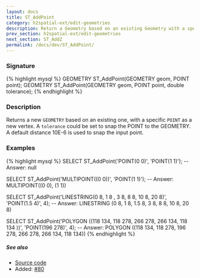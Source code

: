 ```yaml
---
layout: docs
title: ST_AddPoint
category: h2spatial-ext/edit-geometries
description: Return a Geometry based on an existing Geometry with a specific <code>POINT</code> as a new vertex.
prev_section: h2spatial-ext/edit-geometries
next_section: ST_AddZ
permalink: /docs/dev/ST_AddPoint/
---
```


### Signature

{% highlight mysql %}
GEOMETRY ST_AddPoint(GEOMETRY geom, POINT point);
GEOMETRY ST_AddPoint(GEOMETRY geom, POINT point, double tolerance);
{% endhighlight %}

### Description
Returns a new `GEOMETRY` based on an existing one, with a specific `POINT` as a new vertex.
A `tolerance` could be set to snap the POINT to the GEOMETRY. A default distance 10E-6 is used to snap the input point.

### Examples

{% highlight mysql %}
SELECT ST_AddPoint('POINT(0 0)', 'POINT(1 1)');
-- Answer: null

SELECT ST_AddPoint('MULTIPOINT((0 0))', 'POINT(1 1)');
-- Answer: MULTIPOINT((0 0), (1 1))

SELECT ST_AddPoint('LINESTRING(0 8, 1 8 , 3 8,  8  8, 10 8, 20 8)', 'POINT(1.5 4)', 4);
-- Answer: LINESTRING (0 8, 1 8, 1.5 8, 3 8, 8 8, 10 8, 20 8)

SELECT ST_AddPoint('POLYGON ((118 134, 118 278, 266 278, 266 134, 118 134 ))', 'POINT(196 278)', 4);
-- Answer: POLYGON ((118 134, 118 278, 196 278, 266 278, 266 134, 118 134))
{% endhighlight %}

##### See also

* <a href="https://github.com/irstv/H2GIS/blob/master/h2spatial-ext/src/main/java/org/h2gis/h2spatialext/function/spatial/edit/ST_AddPoint.java" target="_blank">Source code</a>
* Added: <a href="https://github.com/irstv/H2GIS/pull/80" target="_blank">#80</a>
